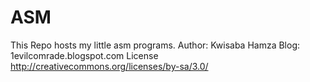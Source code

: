 # ASM
This Repo hosts my little asm programs.
Author: Kwisaba Hamza
Blog: 1evilcomrade.blogspot.com
License http://creativecommons.org/licenses/by-sa/3.0/
